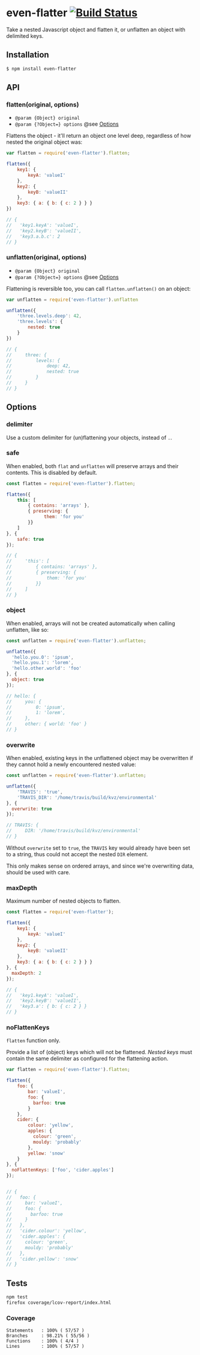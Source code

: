 # even-flatter [![Build Status](https://secure.travis-ci.org/achselschweisz/even-flatter.png?branch=master)](http://travis-ci.org/achselschweisz/even-flatter)

Take a nested Javascript object and flatten it, or unflatten an object with delimited keys.

## Installation

```bash
$ npm install even-flatter
```

## API

### flatten(original, options)

- `@param {Object} original`
- `@param {?Object=} options` @see [Options](#options)

Flattens the object - it'll return an object one level deep, regardless of how nested the original object was:

```javascript
var flatten = require('even-flatter').flatten;

flatten({
    key1: {
        keyA: 'valueI'
    },
    key2: {
        keyB: 'valueII'
    },
    key3: { a: { b: { c: 2 } } }
})

// {
//   'key1.keyA': 'valueI',
//   'key2.keyB': 'valueII',
//   'key3.a.b.c': 2
// }
```

### unflatten(original, options)

- `@param {Object} original`
- `@param {?Object=} options` @see [Options](#options)

Flattening is reversible too, you can call `flatten.unflatten()` on an object:

```javascript
var unflatten = require('even-flatter').unflatten

unflatten({
    'three.levels.deep': 42,
    'three.levels': {
        nested: true
    }
})

// {
//     three: {
//         levels: {
//             deep: 42,
//             nested: true
//         }
//     }
// }
```

## []()Options

### delimiter

Use a custom delimiter for (un)flattening your objects, instead of `.`.

### safe

When enabled, both `flat` and `unflatten` will preserve arrays and their contents. This is disabled by default.

```javascript
const flatten = require('even-flatter').flatten;

flatten({
    this: [
        { contains: 'arrays' },
        { preserving: {
              them: 'for you'
        }}
    ]
}, {
    safe: true
});

// {
//     'this': [
//         { contains: 'arrays' },
//         { preserving: {
//             them: 'for you'
//         }}
//     ]
// }
```

### object

When enabled, arrays will not be created automatically when calling unflatten, like so:

```javascript
const unflatten = require('even-flatter').unflatten;

unflatten({
  'hello.you.0': 'ipsum',
  'hello.you.1': 'lorem',
  'hello.other.world': 'foo'
}, {
  object: true
});

// hello: {
//     you: {
//         0: 'ipsum',
//         1: 'lorem',
//     },
//     other: { world: 'foo' }
// }
```

### overwrite

When enabled, existing keys in the unflattened object may be overwritten if they cannot hold a newly encountered nested value:

```javascript
const unflatten = require('even-flatter').unflatten;

unflatten({
    'TRAVIS': 'true',
    'TRAVIS_DIR': '/home/travis/build/kvz/environmental'
}, {
  overwrite: true
});

// TRAVIS: {
//     DIR: '/home/travis/build/kvz/environmental'
// }
```

Without `overwrite` set to `true`, the `TRAVIS` key would already have been set to a string, thus could not accept the nested `DIR` element.

This only makes sense on ordered arrays, and since we're overwriting data, should be used with care.

### maxDepth

Maximum number of nested objects to flatten.

```javascript
const flatten = require('even-flatter');

flatten({
    key1: {
        keyA: 'valueI'
    },
    key2: {
        keyB: 'valueII'
    },
    key3: { a: { b: { c: 2 } } }
}, {
  maxDepth: 2
});

// {
//   'key1.keyA': 'valueI',
//   'key2.keyB': 'valueII',
//   'key3.a': { b: { c: 2 } }
// }
```

### noFlattenKeys

`flatten` function only.

Provide a list of (object) keys which will not be flattened. _Nested keys_ must contain the same delimiter as configured for the flattening action.

```javascript
var flatten = require('even-flatter').flatten;

flatten({
    foo: {
        bar: 'valueI',
        foo: {
          barfoo: true
        }
    },
    cider: {
        colour: 'yellow',
        apples: {
          colour: 'green',
          mouldy: 'probably'
        },
        yellow: 'snow'
    }
}, {
  noFlattenKeys: ['foo', 'cider.apples']
});


// {
//   foo: {
//     bar: 'valueI',
//     foo: {
//       barfoo: true
//     }
//   },
//   'cider.colour': 'yellow',
//   'cider.apples': {
//     colour: 'green',
//     mouldy: 'probably'
//   },
//   'cider.yellow': 'snow'
// }
```

## Tests

```bash
npm test
firefox coverage/lcov-report/index.html
```

### Coverage

```
Statements   : 100% ( 57/57 )
Branches     : 98.21% ( 55/56 )
Functions    : 100% ( 4/4 )
Lines        : 100% ( 57/57 )
```
